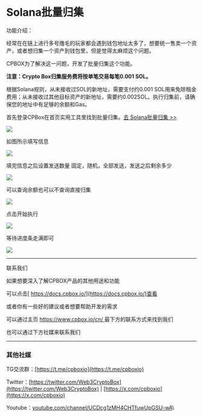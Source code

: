 # Solana批量归集

功能介绍：

经常在在链上进行多号撸毛的玩家都会遇到钱包地址太多了，想要统一售卖一个资产，或者想归集一个资产到钱包里，但是觉得太麻烦这个问题。

CPBOX为了解决这一问题，开发了批量归集这个功能。

**注意：Crypto Box归集服务费将按单笔交易每笔0.001 SOL。**

根据Solana规则，从未接收过SOL的新地址，需要支付约0.001 SOL用来免除租金费用；从未接收过其他目标资产的新地址，需要约0.002SOL。执行归集前，请确保您的地址中有足够的余额和Gas。

首先登录CPBox在首页实用工具里找到批量归集。[去 Solana批量归集 >>](https://www.cpbox.io/cn/solana/batch/collection?_s=search)

![](https://www.cpbox.io/cpfiles/2024-07-04/d2gnueq8w6h1aeqldi.png)

如图所示填写信息

![](https://www.cpbox.io/cpfiles/2024-07-04/d2gny0nn01p9ttt8a0.png)

填完信息之后设置发送数量 固定，随机，全部发送，发送之后剩余多少

![](https://www.cpbox.io/cpfiles/2024-07-04/d2go9vs5q7tyxfeybv.png)

可以查询余额也可以不查询直接归集


![](https://www.cpbox.io/cpfiles/2024-07-04/d2golgx4rd6zo7lj1s.png)

点击开始执行

![](https://www.cpbox.io/cpfiles/2024-07-04/d2gow13sknnu0usivc.png)

等待进度条走满即可

![](https://www.cpbox.io/cpfiles/2024-07-04/d2goylfc1hr5npap6a.png)

***

联系我们

如果想要深入了解CPBOX产品的其他用途和功能

可以点击[ https://docs.cpbox.io/](https://docs.cpbox.io/)查看

或者你有一些好的建议或者想要帮助开发的需求

可以通过主页 [https://www.cpbox.io/cn/ ](https://www.cpbox.io/cn/)最下方的联系方式来找到我们

也可以通过下方社媒来联系我们

***

### 其他社媒

TG交流群：[https://t.me/cpboxio](https://t.me/cpboxio)

Twitter：[https://twitter.com/Web3CryptoBox](https://twitter.com/Web3CryptoBox) | [https://x.com/cpboxio](https://x.com/cpboxio)

Youtube：[youtube.com/channel/UCDcg1zMH4CHTfuwUpGSU-wA](../../solana-gong-ju/solana-yi-jian-fa-bi.md)\
